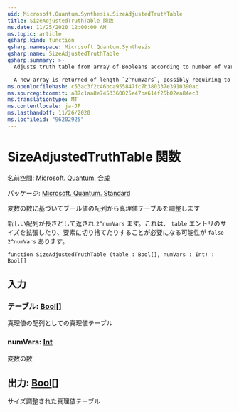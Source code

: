 ```yaml
---
uid: Microsoft.Quantum.Synthesis.SizeAdjustedTruthTable
title: SizeAdjustedTruthTable 関数
ms.date: 11/25/2020 12:00:00 AM
ms.topic: article
qsharp.kind: function
qsharp.namespace: Microsoft.Quantum.Synthesis
qsharp.name: SizeAdjustedTruthTable
qsharp.summary: >-
  Adjusts truth table from array of Booleans according to number of variables

  A new array is returned of length `2^numVars`, possibly requiring to extend `table`'s size with `false` entries or truncating it to `2^numVars` elements.
ms.openlocfilehash: c53ac3f2c46bca955847fc7b380337e3910390ac
ms.sourcegitcommit: a87c1aa8e7453360025e47ba614f25b02ea84ec3
ms.translationtype: MT
ms.contentlocale: ja-JP
ms.lasthandoff: 11/26/2020
ms.locfileid: "96202925"
---
```

# <a name="sizeadjustedtruthtable-function"></a>SizeAdjustedTruthTable 関数

名前空間: [Microsoft. Quantum. 合成](xref:Microsoft.Quantum.Synthesis)

パッケージ: [Microsoft. Quantum. Standard](https://nuget.org/packages/Microsoft.Quantum.Standard)


変数の数に基づいてブール値の配列から真理値テーブルを調整します

新しい配列が長さとして返され `2^numVars` ます。これは、 `table` エントリのサイズを拡張したり、要素に切り捨てたりすることが必要になる可能性が `false` `2^numVars` あります。

```qsharp
function SizeAdjustedTruthTable (table : Bool[], numVars : Int) : Bool[]
```


## <a name="input"></a>入力

### <a name="table--bool"></a>テーブル: [Bool](xref:microsoft.quantum.lang-ref.bool)[]

真理値の配列としての真理値テーブル


### <a name="numvars--int"></a>numVars: [Int](xref:microsoft.quantum.lang-ref.int)

変数の数



## <a name="output--bool"></a>出力: [Bool](xref:microsoft.quantum.lang-ref.bool)[]

サイズ調整された真理値テーブル